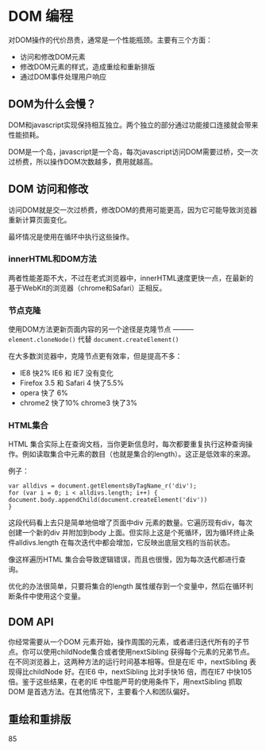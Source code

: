 # DOM 编程

对DOM操作的代价昂贵，通常是一个性能瓶颈。主要有三个方面：
- 访问和修改DOM元素
- 修改DOM元素的样式，造成重绘和重新排版
- 通过DOM事件处理用户响应

## DOM为什么会慢？
DOM和javascript实现保持相互独立。两个独立的部分通过功能接口连接就会带来性能损耗。

DOM是一个岛，javascript是一个岛，每次javascript访问DOM需要过桥，交一次过桥费，所以操作DOM次数越多，费用就越高。

## DOM 访问和修改
访问DOM就是交一次过桥费，修改DOM的费用可能更高，因为它可能导致浏览器重新计算页面变化。

最坏情况是使用在循环中执行这些操作。

### innerHTML和DOM方法

两者性能差距不大，不过在老式浏览器中，innerHTML速度更快一点，在最新的基于WebKit的浏览器（chrome和Safari）正相反。

### 节点克隆

使用DOM方法更新页面内容的另一个途径是克隆节点 ——— `element.cloneNode()` 代替 `document.createElement()`

在大多数浏览器中，克隆节点更有效率，但是提高不多：
- IE8 快2% IE6 和 IE7 没有变化
- Firefox 3.5 和 Safari 4 快了5.5%
- opera 快了 6%
- chrome2 快了10% chrome3 快了3%

### HTML集合
HTML 集合实际上在查询文档，当你更新信息时，每次都要重复执行这种查询操作。例如读取集合中元素的数目（也就是集合的length）。这正是低效率的来源。

例子：
```
var alldivs = document.getElementsByTagName_r('div');
for (var i = 0; i < alldivs.length; i++) {
document.body.appendChild(document.createElement('div'))
}
```
这段代码看上去只是简单地倍增了页面中div 元素的数量。它遍历现有div，每次创建一个新的div 并附加到body 上面。但实际上这是个死循环，因为循环终止条件alldivs.length 在每次迭代中都会增加，它反映出底层文档的当前状态。

像这样遍历HTML 集合会导致逻辑错误，而且也很慢，因为每次迭代都进行查询。

优化的办法很简单，只要将集合的length 属性缓存到一个变量中，然后在循环判断条件中使用这个变量。

## DOM API

你经常需要从一个DOM 元素开始，操作周围的元素，或者递归迭代所有的子节点。你可以使用childNode集合或者使用nextSibling 获得每个元素的兄弟节点。
在不同浏览器上，这两种方法的运行时间基本相等。但是在IE 中，nextSibling 表现得比childNode 好。在IE6 中，nextSibling 比对手快16 倍，而在IE7 中快105 倍。鉴于这些结果，在老的IE 中性能严苛的使用条件下，用nextSibling 抓取DOM 是首选方法。在其他情况下，主要看个人和团队偏好。

## 重绘和重排版

85
